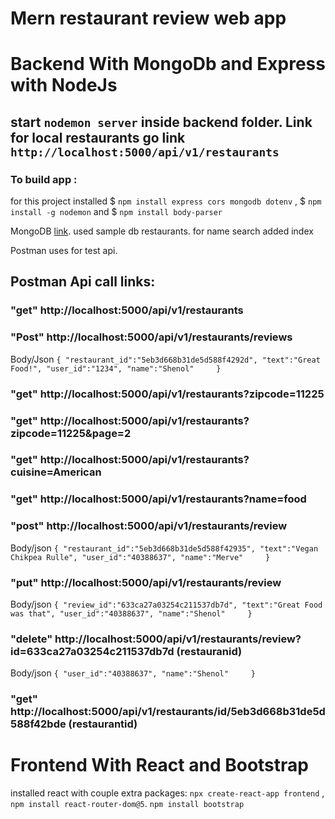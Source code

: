 # Mern restaurant review web app
# Backend With MongoDb and Express with NodeJs
## start ``nodemon server`` inside backend folder. Link for local restaurants go link `http://localhost:5000/api/v1/restaurants`

### To build app :

for this project installed $ `npm install express cors mongodb dotenv` , $ `npm install -g nodemon` and $ `npm install body-parser` 

MongoDB [link](https://cloud.mongodb.com/). used sample db restaurants. for name search added index

Postman uses for test api.



## Postman Api call links:

### "get" http://localhost:5000/api/v1/restaurants

### "Post" http://localhost:5000/api/v1/restaurants/reviews

Body/Json `{
"restaurant_id":"5eb3d668b31de5d588f4292d",
"text":"Great Food!",
"user_id":"1234",
"name":"Shenol"    
}`

### "get" http://localhost:5000/api/v1/restaurants?zipcode=11225
### "get" http://localhost:5000/api/v1/restaurants?zipcode=11225&page=2
### "get" http://localhost:5000/api/v1/restaurants?cuisine=American
### "get" http://localhost:5000/api/v1/restaurants?name=food
### "post" http://localhost:5000/api/v1/restaurants/review
Body/json `{
"restaurant_id":"5eb3d668b31de5d588f42935",
"text":"Vegan Chikpea Rulle",
"user_id":"40388637",
"name":"Merve"    
}`

### "put" http://localhost:5000/api/v1/restaurants/review
Body/json `{
"review_id":"633ca27a03254c211537db7d",
"text":"Great Food was that",
"user_id":"40388637",
"name":"Shenol"    
}`

### "delete" http://localhost:5000/api/v1/restaurants/review?id=633ca27a03254c211537db7d (restauranid)
Body/json `{
"user_id":"40388637",
"name":"Shenol"    
}`

### "get" http://localhost:5000/api/v1/restaurants/id/5eb3d668b31de5d588f42bde (restaurantid)



# Frontend With React and Bootstrap

installed react with couple extra packages: 
`npx create-react-app frontend` , `npm install react-router-dom@5`. `npm install bootstrap`




